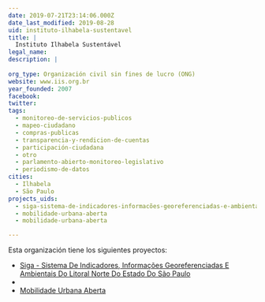 ```yaml
---
date: 2019-07-21T23:14:06.000Z
date_last_modified: 2019-08-28
uid: instituto-ilhabela-sustentavel
title: |
  Instituto Ilhabela Sustentável
legal_name: 
description: |
  
org_type: Organización civil sin fines de lucro (ONG)
website: www.iis.org.br
year_founded: 2007
facebook: 
twitter: 
tags:
  - monitoreo-de-servicios-publicos
  - mapeo-ciudadano
  - compras-publicas
  - transparencia-y-rendicion-de-cuentas
  - participación-ciudadana
  - otro
  - parlamento-abierto-monitoreo-legislativo
  - periodismo-de-datos
cities: 
  - Ilhabela
  - São Paulo
projects_uids:
  - siga-sistema-de-indicadores-informacões-georeferenciadas-e-ambientais-do-litoral-norte-do-estado-do-são-paulo
  - mobilidade-urbana-aberta
  - mobilidade-urbana-aberta

---
```


Esta organización tiene los siguientes proyectos:

- [Siga - Sistema De Indicadores, Informações Georeferenciadas E Ambientais Do Litoral Norte Do Estado Do São Paulo](/proyectos/siga-sistema-de-indicadores-informacões-georeferenciadas-e-ambientais-do-litoral-norte-do-estado-do-são-paulo)
- [](/proyectos/mobilidade-urbana-aberta)
- [Mobilidade Urbana Aberta](/proyectos/mobilidade-urbana-aberta)
